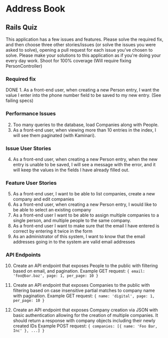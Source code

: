 # Address Book

## Rails Quiz

This application has a few issues and features.  Please solve the required fix, and then choose three other stories/issues (or solve the issues you were asked to solve), opening a pull request for each issue you've chosen to solve.
Please make your solutions to this application as if you're doing your every day work.  Shoot for 100% coverage (Will require fixing PersonController)

### Required fix
DONE 1. As a front-end user, when creating a new Person entry, I want the value I enter into the phone number field to be saved to my new entry. (See failing specs)

### Performance Issues
2. Too many queries to the database, load Companies along with People.
3. As a front-end user, when viewing more than 10 entries in the index, I will see them paginated (with Kaminari).

### Issue User Stories
4. As a front-end user, when creating a new Person entry, when the new entry is unable to be saved, I will see a message with the error, and it will keep the values in the fields I have already filled out. 

### Feature User Stories
5. As a front-end user, I want to be able to list companies, create a new company and edit companies
6. As a front-end user, when creating a new Person entry, I would like to be able to select an existing company
7. As a front-end user I want to be able to assign multiple companies to a single person, and multiple people to the same company.
8. As a front-end user I want to make sure that the email I have entered is correct by entering it twice in the form
9. As an administrator of this system, I want to know that the email addresses going in to the system are valid email addresses

### API Endpoints
10. Create an API endpoint that exposes People to the public with filtering based on email, and pagination.
Example GET request:
`{ email: 'foo@bar.baz', page: 1, per_page: 10 }`

11. Create an API endpoint that exposes Companies to the public with filtering based on case insensitive partial matches to company name with pagination.
Example GET request: 
`{ name: 'digital', page: 1, per_page: 10 }`

12. Create an API endpoint that exposes Company creation via JSON with basic authentication allowing for the creation of multiple companies.  It should return a response with company objects including their newly created IDs
Example POST request:
`{ companies: [{ name: 'Foo Bar, Inc' }, ...] }`

